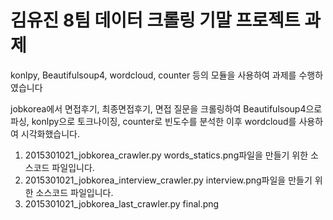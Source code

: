 # 김유진 8팀 데이터 크롤링 기말 프로젝트 과제

konlpy, Beautifulsoup4, wordcloud, counter 등의 모듈을 사용하여 과제를 수행하였습니다

jobkorea에서 면접후기, 최종면접후기, 면접 질문을 크롤링하여 Beautifulsoup4으로 파싱, konlpy으로 토크나이징, counter로 빈도수를 분석한 이후 wordcloud를 사용하여 시각화했습니다.

1. 2015301021_jobkorea_crawler.py
   words_statics.png파일을 만들기 위한 소스코드 파일입니다.
2. 2015301021_jobkorea_interview_crawler.py
   interview.png파일을 만들기 위한 소스코드 파일입니다.
3. 2015301021_jobkorea_last_crawler.py
   final.png

